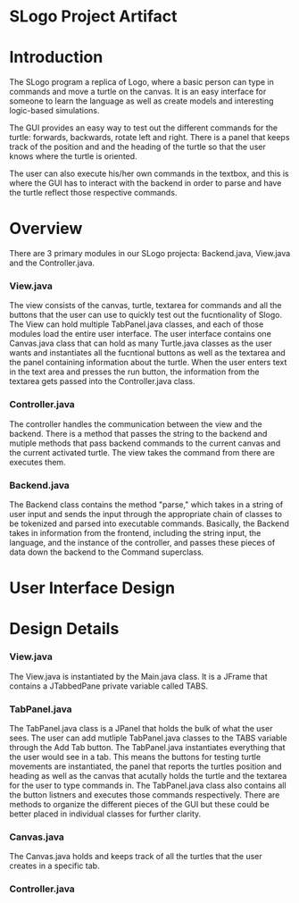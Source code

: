﻿SLogo Project Artifact
=====

Introduction
==
The SLogo program a replica of Logo, where a basic person can type in commands and move a turtle on the canvas. It is an easy interface for someone to learn the language as well as create models and interesting logic-based simulations.

The GUI provides an easy way to test out the different commands for the turtle: forwards, backwards, rotate left and right. There is a panel that keeps track of the position and and the heading of the turtle so that the user knows where the turtle is oriented.

The user can also execute his/her own commands in the textbox, and this is where the GUI has to interact with the backend in order to parse and have the turtle reflect those respective commands.

Overview
==
There are 3 primary modules in our SLogo projecta: Backend.java, View.java and the Controller.java.

### View.java

The view consists of the canvas, turtle, textarea for commands and all the buttons that the user can use to quickly test out the fucntionality of Slogo. The View can hold multiple TabPanel.java classes, and each of those modules load the entire user interface. The user interface contains one Canvas.java class that can hold as many Turtle.java classes as the user wants and instantiates all the fucntional buttons as well as the textarea and the panel containing information about the turtle. When the user enters text in the text area and presses the run button, the information from the textarea gets passed into the Controller.java class.

### Controller.java

The controller handles the communication between the view and the backend. There is a method that passes the string to the backend and mutiple methods that pass backend commands to the current canvas and the current activated turtle. The view takes the command from there are executes them.

### Backend.java

The Backend class contains the method "parse," which takes in a string of user input and sends the input through the appropriate chain of classes to be tokenized and parsed into executable commands. Basically, the Backend takes in information from the frontend, including the string input, the language, and the instance of the controller, and passes these pieces of data down the backend to the Command superclass.


User Interface Design
==

Design Details
==

### View.java
The View.java is instantiated by the Main.java class. It is a JFrame that contains a JTabbedPane private variable called TABS. 

### TabPanel.java
The TabPanel.java class is a JPanel that holds the bulk of what the user sees. The user can add mutliple TabPanel.java classes to the TABS variable through the Add Tab button. The TabPanel.java instantiates everything that the user would see in a tab. This means the buttons for testing turtle movements are instantiated, the panel that reports the turtles position and heading as well as the canvas that acutally holds the turtle and the textarea for the user to type commands in. The TabPanel.java class also contains all the button listners and executes those commands respectively. There are methods to organize the different pieces of the GUI but these could be better placed in individual classes for further clarity.

### Canvas.java
The Canvas.java holds and keeps track of all the turtles that the user creates in a specific tab. 

### Controller.java
